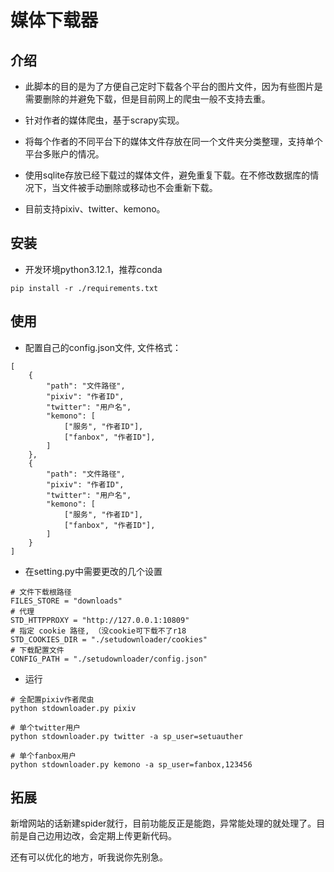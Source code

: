 # 媒体下载器

## 介绍

- 此脚本的目的是为了方便自己定时下载各个平台的图片文件，因为有些图片是需要删除的并避免下载，但是目前网上的爬虫一般不支持去重。

- 针对作者的媒体爬虫，基于scrapy实现。

- 将每个作者的不同平台下的媒体文件存放在同一个文件夹分类整理，支持单个平台多账户的情况。

- 使用sqlite存放已经下载过的媒体文件，避免重复下载。在不修改数据库的情况下，当文件被手动删除或移动也不会重新下载。

- 目前支持pixiv、twitter、kemono。

## 安装

- 开发环境python3.12.1，推荐conda
```
pip install -r ./requirements.txt
```

## 使用

- 配置自己的config.json文件, 文件格式：
```
[
    {
        "path": "文件路径",
        "pixiv": "作者ID",
        "twitter": "用户名",
        "kemono": [
            ["服务", "作者ID"],
            ["fanbox", "作者ID"],
        ]
    },
    {
        "path": "文件路径",
        "pixiv": "作者ID",
        "twitter": "用户名",
        "kemono": [
            ["服务", "作者ID"],
            ["fanbox", "作者ID"],
        ]
    }
]
```
- 在setting.py中需要更改的几个设置
```
# 文件下载根路径
FILES_STORE = "downloads"
# 代理
STD_HTTPPROXY = "http://127.0.0.1:10809"
# 指定 cookie 路径, （没cookie可下载不了r18
STD_COOKIES_DIR = "./setudownloader/cookies"
# 下载配置文件
CONFIG_PATH = "./setudownloader/config.json"
```

- 运行
```
# 全配置pixiv作者爬虫
python stdownloader.py pixiv

# 单个twitter用户
python stdownloader.py twitter -a sp_user=setuauther

# 单个fanbox用户
python stdownloader.py kemono -a sp_user=fanbox,123456
```

## 拓展

新增网站的话新建spider就行，目前功能反正是能跑，异常能处理的就处理了。目前是自己边用边改，会定期上传更新代码。

还有可以优化的地方，听我说你先别急。